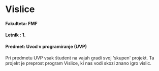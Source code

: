 Vislice
============

#### Fakulteta: FMF
#### Letnik : 1.
#### Predmet: Uvod v programiranje (UVP)

Pri predmetu UVP vsak študent na vajah gradi svoj 'skupen' projekt.
Ta projekt je preprost program Vislice, ki nas vodi skozi znano igro vislic. 
